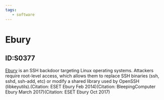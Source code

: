 ```yaml
---
tags:
   - software
---
```

# Ebury
## ID:S0377
[Ebury](software/S0377) is an SSH backdoor targeting Linux operating systems. Attackers require root-level access, which allows them to replace SSH binaries (ssh, sshd, ssh-add, etc) or modify a shared library used by OpenSSH (libkeyutils).(Citation: ESET Ebury Feb 2014)(Citation: BleepingComputer Ebury March 2017)(Citation: ESET Ebury Oct 2017)
